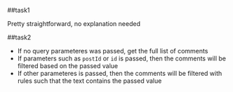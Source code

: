 ##task1

Pretty straightforward, no explanation needed

##task2

- If no query parameteres was passed, get the full list of comments
- If parameters such as `postId` or `id` is passed, then the comments will be filtered based on the passed value
- If other parameteres is passed, then the comments will be filtered with rules such that the text contains the passed value